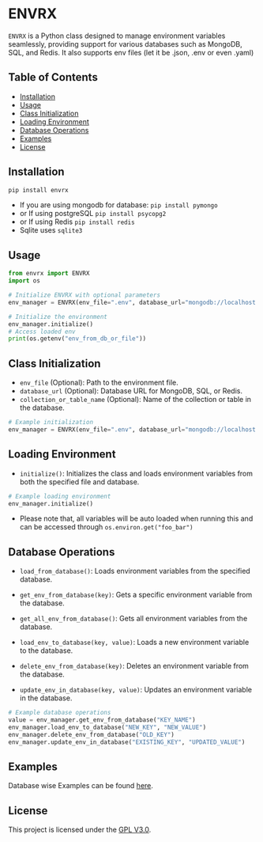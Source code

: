 # ENVRX

`ENVRX` is a Python class designed to manage environment variables seamlessly, providing support for various databases such as MongoDB, SQL, and Redis.
It also supports env files (let it be .json, .env or even .yaml)

## Table of Contents

- [Installation](#installation)
- [Usage](#usage)
- [Class Initialization](#class-initialization)
- [Loading Environment](#loading-environment)
- [Database Operations](#database-operations)
- [Examples](#examples)
- [License](#license)

## Installation

```bash
pip install envrx
```

- If you are using mongodb for database:
```pip install pymongo```
- or If using postgreSQL
```pip install psycopg2```
- or If using Redis
```pip install redis```
- Sqlite uses ```sqlite3```


## Usage

```python
from envrx import ENVRX
import os

# Initialize ENVRX with optional parameters
env_manager = ENVRX(env_file=".env", database_url="mongodb://localhost:27017", collection_or_table_name="env_variables")

# Initialize the environment
env_manager.initialize()
# Access loaded env
print(os.getenv("env_from_db_or_file"))
```

## Class Initialization

- `env_file` (Optional): Path to the environment file.
- `database_url` (Optional): Database URL for MongoDB, SQL, or Redis.
- `collection_or_table_name` (Optional): Name of the collection or table in the database.

```python
# Example initialization
env_manager = ENVRX(env_file=".env", database_url="mongodb://localhost:27017", collection_or_table_name="env_variables")
```

## Loading Environment

- `initialize()`: Initializes the class and loads environment variables from both the specified file and database.

```python
# Example loading environment
env_manager.initialize()
```

- Please note that, all variables will be auto loaded when running this and can be accessed through ```os.environ.get("foo_bar")```

## Database Operations

- `load_from_database()`: Loads environment variables from the specified database.

- `get_env_from_database(key)`: Gets a specific environment variable from the database.

- `get_all_env_from_database()`: Gets all environment variables from the database.

- `load_env_to_database(key, value)`: Loads a new environment variable to the database.

- `delete_env_from_database(key)`: Deletes an environment variable from the database.

- `update_env_in_database(key, value)`: Updates an environment variable in the database.

```python
# Example database operations
value = env_manager.get_env_from_database("KEY_NAME")
env_manager.load_env_to_database("NEW_KEY", "NEW_VALUE")
env_manager.delete_env_from_database("OLD_KEY")
env_manager.update_env_in_database("EXISTING_KEY", "UPDATED_VALUE")
```

## Examples

Database wise Examples can be found [here](https://github.com/StarkGang/EnvrX/tree/main/examples).


## License

This project is licensed under the [GPL V3.0](https://github.com/StarkGang/EnvrX/blob/main/LICENSE).
